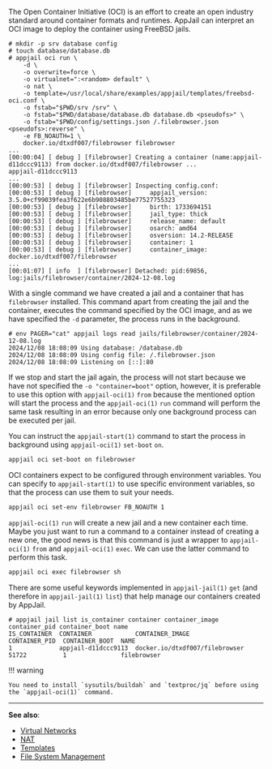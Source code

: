 The Open Container Initiative (OCI) is an effort to create an open industry standard around container formats and runtimes. AppJail can interpret an OCI image to deploy the container using FreeBSD jails.

```console
# mkdir -p srv database config
# touch database/database.db
# appjail oci run \
    -d \
    -o overwrite=force \
    -o virtualnet=":<random> default" \
    -o nat \
    -o template=/usr/local/share/examples/appjail/templates/freebsd-oci.conf \
    -o fstab="$PWD/srv /srv" \
    -o fstab="$PWD/database/database.db database.db <pseudofs>" \
    -o fstab="$PWD/config/settings.json /.filebrowser.json <pseudofs>:reverse" \
    -e FB_NOAUTH=1 \
    docker.io/dtxdf007/filebrowser filebrowser
...
[00:00:04] [ debug ] [filebrowser] Creating a container (name:appjail-d11dccc9113) from docker.io/dtxdf007/filebrowser ...
appjail-d11dccc9113
...
[00:00:53] [ debug ] [filebrowser] Inspecting config.conf:
[00:00:53] [ debug ] [filebrowser]     appjail_version: 3.5.0+cf99039fea3f622e6b908803485be77527755323
[00:00:53] [ debug ] [filebrowser]     birth: 1733694151
[00:00:53] [ debug ] [filebrowser]     jail_type: thick
[00:00:53] [ debug ] [filebrowser]     release_name: default
[00:00:53] [ debug ] [filebrowser]     osarch: amd64
[00:00:53] [ debug ] [filebrowser]     osversion: 14.2-RELEASE
[00:00:53] [ debug ] [filebrowser]     container: 1
[00:00:53] [ debug ] [filebrowser]     container_image: docker.io/dtxdf007/filebrowser
...
[00:01:07] [ info  ] [filebrowser] Detached: pid:69856, log:jails/filebrowser/container/2024-12-08.log
```

With a single command we have created a jail and a container that has `filebrowser` installed. This command apart from creating the jail and the container, executes the command specified by the OCI image, and as we have specified the `-d` parameter, the process runs in the background.

```console
# env PAGER="cat" appjail logs read jails/filebrowser/container/2024-12-08.log
2024/12/08 18:08:09 Using database: /database.db
2024/12/08 18:08:09 Using config file: /.filebrowser.json
2024/12/08 18:08:09 Listening on [::]:80
```

If we stop and start the jail again, the process will not start because we have not specified the `-o "container=boot"` option, however, it is preferable to use this option with `appjail-oci(1)` `from` because the mentioned option will start the process and the `appjail-oci(1)` `run` command will perform the same task resulting in an error because only one background process can be executed per jail.

You can instruct the `appjail-start(1)` command to start the process in background using `appjail-oci(1)` `set-boot` `on`.

```sh
appjail oci set-boot on filebrowser
```

OCI containers expect to be configured through environment variables. You can specify to `appjail-start(1)` to use specific environment variables, so that the process can use them to suit your needs.

```sh
appjail oci set-env filebrowser FB_NOAUTH 1
```

`appjail-oci(1)` `run` will create a new jail and a new container each time. Maybe you just want to run a command to a container instead of creating a new one, the good news is that this command is just a wrapper to `appjail-oci(1)` `from` and `appjail-oci(1)` `exec`. We can use the latter command to perform this task.

```sh
appjail oci exec filebrowser sh
```

There are some useful keywords implemented in `appjail-jail(1)` `get` (and therefore in `appjail-jail(1)` `list`) that help manage our containers created by AppJail.

```console
# appjail jail list is_container container container_image container_pid container_boot name
IS_CONTAINER  CONTAINER            CONTAINER_IMAGE                 CONTAINER_PID  CONTAINER_BOOT  NAME
1             appjail-d11dccc9113  docker.io/dtxdf007/filebrowser  51722          1               filebrowser
```

!!! warning

    You need to install `sysutils/buildah` and `textproc/jq` before using the `appjail-oci(1)` command.

---

**See also**:

* [Virtual Networks](networking/virtual-networks/intro.md)
* [NAT](networking/virtual-networks/NAT.md)
* [Templates](templates.md)
* [File System Management](fs-mgmt.md)

